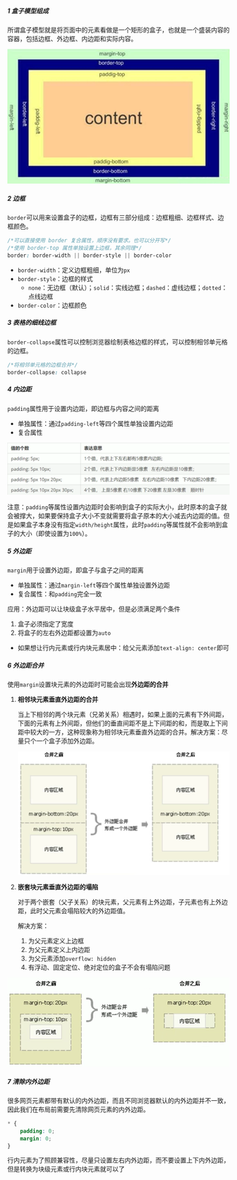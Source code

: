 ##### 1 盒子模型组成

所谓盒子模型就是将页面中的元素看做是一个矩形的盒子，也就是一个盛装内容的容器，包括边框、外边框、内边距和实际内容。

![image-20210827225321167](.img/image-20210827225321167.png)

##### 2 边框

`border`可以用来设置盒子的边框，边框有三部分组成：边框粗细、边框样式、边框颜色。

```css
/*可以直接使用 border 复合属性，顺序没有要求。也可以分开写*/
/*使用 border-top 属性单独设置上边框，其余同理*/
border: border-width || border-style || border-color
```

- `border-width`：定义边框粗细，单位为`px`
- `border-style`：边框的样式
    - `none`：无边框（默认）；`solid`：实线边框；`dashed`：虚线边框；`dotted`：点线边框
- `border-color`：边框颜色

##### 3 表格的细线边框

`border-collapse`属性可以控制浏览器绘制表格边框的样式，可以控制相邻单元格的边框。

```css
/*将相邻单元格的边框合并*/
border-collapse: collapse
```

##### 4 内边距

`padding`属性用于设置内边距，即边框与内容之间的距离

- 单独属性：通过`padding-left`等四个属性单独设置内边距
- 复合属性

![image-20210827234119796](.img/image-20210827234119796.png)

注意：`padding`等属性设置内边距时会影响到盒子的实际大小，此时原本的盒子就会被撑大，如果要保持盒子大小不变就需要将盒子原本的大小减去内边距的值。但是如果盒子本身没有指定`width/height`属性，此时`padding`等属性就不会影响到盒子的大小（即使设置为`100%`）。

##### 5 外边距

`margin`用于设置外边距，即盒子与盒子之间的距离

- 单独属性：通过`margin-left`等四个属性单独设置外边距
- 复合属性：和`padding`完全一致

应用：外边距可以让块级盒子水平居中，但是必须满足两个条件

1. 盒子必须指定了宽度
2. 将盒子的左右外边距都设置为`auto`
- 如果想让行内元素或行内块元素居中：给父元素添加`text-align: center`即可

##### 6 外边距合并

使用`margin`设置块元素的外边距时可能会出现**外边距的合并**

1. **相邻块元素垂直外边距的合并**

    当上下相邻的两个块元素（兄弟关系）相遇时，如果上面的元素有下外间距，下面的元素有上外间距，但他们的垂直间距不是上下间距的和，而是取上下间距中较大的一方，这种现象称为相邻块元素垂直外边距的合并。解决方案：尽量只个一个盒子添加外边距。

    ![image-20210828003809925](.img/image-20210828003809925.png)

2. **嵌套块元素垂直外边距的塌陷**

    对于两个嵌套（父子关系）的块元素，父元素有上外边距，子元素也有上外边距，此时父元素会塌陷较大的外边距值。

    解决方案：

    1. 为父元素定义上边框
    2. 为父元素定义上内边距
    3. 为父元素添加`overflow: hidden`
    4. 有浮动、固定定位、绝对定位的盒子不会有塌陷问题

![image-20210828004440590](.img/image-20210828004440590.png)

##### 7 清除内外边距

很多网页元素都带有默认的内外边距，而且不同浏览器默认的内外边距并不一致，因此我们在布局前需要先清除网页元素的内外边距。

```css
* {
    padding: 0;
    margin: 0;
}
```

行内元素为了照顾兼容性，尽量只设置左右内外边距，而不要设置上下内外边距，但是转换为块级元素或行内块元素就可以了

